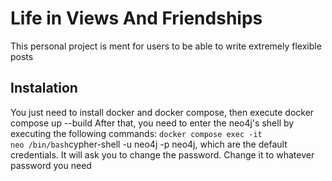 # Life in Views And Friendships
This personal project is ment for users to be able to write extremely flexible posts
## Instalation
You just need to install docker and docker compose, then execute docker compose up --build
After that, you need to enter the neo4j's shell by executing the following commands:
<code>docker compose exec -it neo /bin/bash</code></b></code>cypher-shell -u neo4j -p neo4j</code>, which are the default credentials. It will ask you to change the password. Change it to whatever password you need
